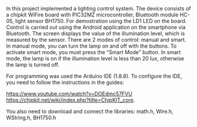 In this project implemented a lighting control system.
The device consists of a chipkit WiFire board with PIC32MZ microcontroller, Bluetooth module HC-05, light sensor BH1750.
For demostration using the LD1 LED on the board. 
Control is carried out using the Android application on the smartphone via Bluetooth.
The screen displays the value of the illumination level, which is measured by the sensor. 
There are 2 modes of control: manual and smart. 
In manual mode, you can turn the lamp on and off with the buttons.
To activate smart mode, you must press the "Smart Mode" button. In smart mode, the lamp is on if the illumination level is less than 20 lux, otherwise the lamp is turned off.



For programming was used the Arduino IDE (1.8.8). To configure the IDE, you need to follow the instructions in the guides: 

https://www.youtube.com/watch?v=DOEdmc57FVU 
https://chipkit.net/wiki/index.php?title=ChipKIT_core. 

You also need to download and connect the libraries: math.h, Wire.h, WString.h, BH1750.h